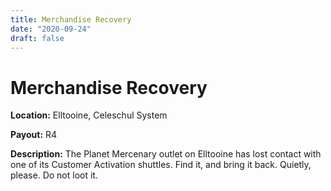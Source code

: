 ```yaml
---
title: Merchandise Recovery
date: "2020-09-24"
draft: false
---
```



# Merchandise Recovery


**Location:** Elltooine, Celeschul System

**Payout:** R4

**Description:** The Planet Mercenary outlet on Elltooine has lost contact with one of its Customer Activation shuttles. Find it, and bring it back. Quietly, please. Do not loot it.
